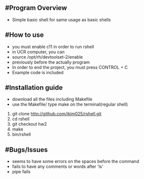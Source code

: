 #Program Overview
---
* Simple basic shell for same usage as basic shells

#How to use
---
* you must enable c11 in order to run rshell
* in UCR computer, you can
* source /opt/rh/devtoolset-2/enable 
* previously before the actually program
* In order to end the project, you must press CONTROL + C
* Example code is included

#Installation guide
---
* download all the files including Makefile
* use the Makefile/ type make on the terminal(regular shell)

1. git clone http://github.com/ikim025/rshell.git
2. cd rshell
3. git checkout hw2
4. make
5. bin/rshell

#Bugs/Issues
---
* seems to have some errors on the spaces before the command
* fails to have any comments or words after 'ls'
* pipe fails
